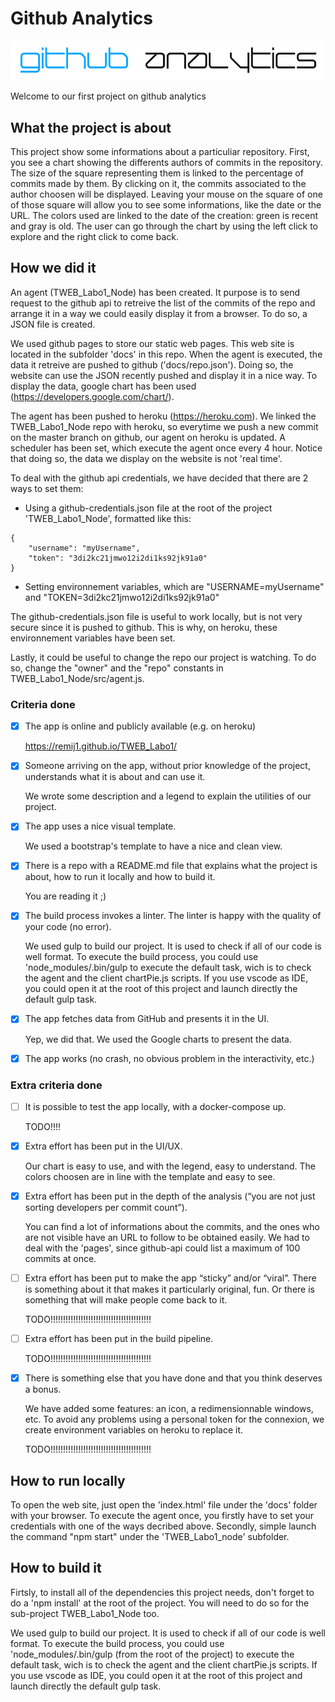 # Github Analytics
![Github Analytics](/docs/img/headSite.PNG)

Welcome to our first project on github analytics

## What the project is about
This project show some informations about a particuliar repository.
First, you see a chart showing the differents authors of commits in the repository. The size of the square representing them is linked to the percentage of commits made by them.
By clicking on it, the commits associated to the author choosen will be displayed. Leaving your mouse on the square of one of those square will allow you to see some informations, like the date or the URL.
The colors used are linked to the date of the creation: green is recent and gray is old.
The user can go through the chart by using the left click to explore and the right click to come back.

## How we did it
An agent (TWEB_Labo1_Node) has been created. It purpose is to send request to the github api to retreive the list of the commits of the repo and arrange it in a way we could easily display it from a browser. To do so, a JSON file is created.

We used github pages to store our static web pages. This web site is located in the subfolder 'docs' in this repo. 
When the agent is executed, the data it retreive are pushed to github ('docs/repo.json'). Doing so, the website can use the JSON recently pushed and display it in a nice way. 
To display the data, google chart has been used (https://developers.google.com/chart/).

The agent has been pushed to heroku (https://heroku.com). We linked the TWEB_Labo1_Node repo with heroku, so everytime we push a new commit on the master branch on github, our agent on heroku is updated. A scheduler has been set, which execute the agent once every 4 hour. Notice that doing so, the data we display on the website is not 'real time'.

To deal with the github api credentials, we have decided that there are 2 ways to set them:

 - Using a github-credentials.json file at the root of the project 'TWEB_Labo1_Node', formatted like this: 
```
{
    "username": "myUsername",
    "token": "3di2kc21jmwo12i2di1ks92jk91a0"
}
```
 - Setting environnement variables, which are "USERNAME=myUsername" and "TOKEN=3di2kc21jmwo12i2di1ks92jk91a0"

The github-credentials.json file is useful to work locally, but is not very secure since it is pushed to github. This is why, on heroku, these environnement variables have been set.

Lastly, it could be useful to change the repo our project is watching. To do so, change the "owner" and the "repo" constants in TWEB_Labo1_Node/src/agent.js.

### Criteria done
* [x] The app is online and publicly available (e.g. on heroku)

	https://remij1.github.io/TWEB_Labo1/

* [x] Someone arriving on the app, without prior knowledge of the project, understands what it is about and can use it.
	
	We wrote some description and a legend to explain the utilities of our project.
	
* [x] The app uses a nice visual template.

	We used a bootstrap's template to have a nice and clean view.

* [x] There is a repo with a README.md file that explains what the project is about, how to run it locally and how to build it.

	You are reading it ;)

* [x] The build process invokes a linter. The linter is happy with the quality of your code (no error).

	We used gulp to build our project. It is used to check if all of our code is well format. To execute the build process, you could use 'node_modules/.bin/gulp to execute the default task, wich is to check the agent and the client chartPie.js scripts. If you use vscode as IDE, you could open it at the root of this project and launch directly the default gulp task.

* [x] The app fetches data from GitHub and presents it in the UI.

	Yep, we did that. We used the Google charts to present the data.

* [x] The app works (no crash, no obvious problem in the interactivity, etc.)




### Extra criteria done
* [ ] It is possible to test the app locally, with a docker-compose up.

	TODO!!!!

* [x] Extra effort has been put in the UI/UX.

	Our chart is easy to use, and with the legend, easy to understand. The colors choosen are in line with the template and easy to see.

* [x] Extra effort has been put in the depth of the analysis (“you are not just sorting developers per commit count”).

	You can find a lot of informations about the commits, and the ones who are not visible have an URL to follow to be obtained easily. We had to deal with the 'pages', since github-api could list a maximum of 100 commits at once.

* [ ] Extra effort has been put to make the app “sticky” and/or “viral”. There is something about it that makes it particularly original, fun. Or there is something that will make people come back to it.

	TODO!!!!!!!!!!!!!!!!!!!!!!!!!!!!!!!!!!!!!!!!

* [ ] Extra effort has been put in the build pipeline.

	TODO!!!!!!!!!!!!!!!!!!!!!!!!!!!!!!!!!!!!!!!!

* [x] There is something else that you have done and that you think deserves a bonus.

	We have added some features: an icon, a redimensionnable windows, etc.
	To avoid any problems using a personal token for the connexion, we create environment variables on heroku to replace it.

	TODO!!!!!!!!!!!!!!!!!!!!!!!!!!!!!!!!!!!!!!!!

## How to run locally

To open the web site, just open the 'index.html' file under the 'docs' folder with your browser.
To execute the agent once, you firstly have to set your credentials with one of the ways decribed above. Secondly, simple launch the command "npm start" under the 'TWEB_Labo1_node' subfolder.

## How to build it

Firtsly, to install all of the dependencies this project needs, don't forget to do a 'npm install' at the root of the project. You will need to do so for the sub-project TWEB_Labo1_Node too.

We used gulp to build our project. It is used to check if all of our code is well format. To execute the build process, you could use 'node_modules/.bin/gulp (from the root of the project) to execute the default task, wich is to check the agent and the client chartPie.js scripts. If you use vscode as IDE, you could open it at the root of this project and launch directly the default gulp task.
